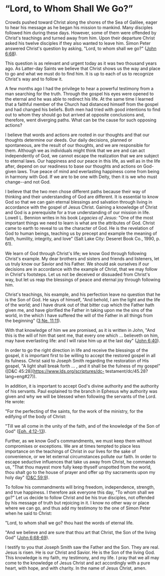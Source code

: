 # “Lord, to Whom Shall We Go?”

Crowds pushed toward Christ along the shores of the Sea of Galilee, eager to
hear his message as he began his mission to mankind. Many disciples followed
him during these days. However, some of them were offended by Christ's
teachings and turned away from him. Upon their departure Christ asked his
twelve disciples if they also wanted to leave him. Simon Peter answered
Christ's question by asking, "Lord, to whom shall we go?" ([John
6:68](https://www.lds.org/scriptures/nt/john/6.68?lang=eng#67)).

This question is as relevant and urgent today as it was two thousand years
ago. As Latter-day Saints we believe that Christ shows us the way and place to
go and what we must do to find him. It is up to each of us to recognize
Christ's way and to follow it.

A few months ago I had the privilege to hear a powerful testimony from a man
searching for the truth. Through the gospel his eyes were opened to the
eternal and he was able to redirect his life. At the same time I learned that
a faithful member of the Church had distanced himself from the gospel and had
changed his beliefs. Both men had tried with good intentions to find out to
whom they should go but arrived at opposite conclusions and, therefore, went
diverging paths. What can be the cause for such opposing actions?

I believe that words and actions are rooted in our thoughts and that our
thoughts determine our deeds. Our daily decisions, planned or spontaneous, are
the result of our thoughts, and we are responsible for them. Although we as
individuals might think that we are and can act independently of God, we
cannot escape the realization that we are subject to eternal laws. Our
happiness and our peace in this life, as well as in the life after, depend on
our readiness to base our thoughts and actions on God-given laws. True peace
of mind and everlasting happiness come from being in harmony with God. If we
are to be one with Deity, then it is we who must change--and not God.

I believe that the two men chose different paths because their way of thinking
and their understanding of God are different. It is essential to know God so
that we can gain eternal blessings and salvation through living in accordance
with the gospel of Jesus Christ. Gaining a knowledge of Christ and God is a
prerequisite for a true understanding of our mission in life. Lowell L.
Bennion writes in his book _Legacies of Jesus:_ "One of the most important
things we need to learn is what are the attributes of God. Christ came to
earth to reveal to us the character of God. He is the revelation of God to
human beings, teaching us by precept and example the meaning of faith,
humility, integrity, and love" (Salt Lake City: Deseret Book Co., 1990, p.
61).

We learn of God through Christ's life; we know God through following Christ's
example. My dear brothers and sisters and friends and listeners, let us truly
know our Savior and his Father. We should ask ourselves if our decisions are
in accordance with the example of Christ, that we may follow in Christ's
footsteps. Let us not be deceived or dissuaded from Christ's way, but let us
reap the blessings of peace and eternal joy through following him.

Christ's teachings, his example, and his perfection leave no question that he
is the Son of God. He says of himself, "And behold, I am the light and the
life of the world; and I have drunk out of that bitter cup which the Father
hath given me, and have glorified the Father in taking upon me the sins of the
world, in the which I have suffered the will of the Father in all things from
the beginning" ([3 Ne.
11:11](https://www.lds.org/scriptures/bofm/3-ne/11.11?lang=eng#10)).

With that knowledge of him we are promised, as it is written in John, "And
this is the will of him that sent me, that every one which ... believeth on him,
may have everlasting life: and I will raise him up at the last day" ([John
6:40](https://www.lds.org/scriptures/nt/john/6.40?lang=eng#39)).

In order to go the right direction in life and receive the blessings of the
gospel, it is important first to be willing to accept the restored gospel in
all its fulness. Christ said to Joseph Smith regarding the restoration of His
gospel, "A light shall break forth ... , and it shall be the fulness of my
gospel" ([D&amp;C 45:28](https://www.lds.org/scriptures/dc-
testament/dc/45.28?lang=eng#27)).

In addition, it is important to accept God's divine authority and the
authority of his servants. Paul explained to the branch in Ephesus why
authority was given and why we will be blessed when following the servants of
the Lord. He wrote:

"For the perfecting of the saints, for the work of the ministry, for the
edifying of the body of Christ:

"Till we all come in the unity of the faith, and of the knowledge of the Son
of God" ([Eph.
4:12-13](https://www.lds.org/scriptures/nt/eph/4.12-13?lang=eng#11)).

Further, as we know God's commandments, we must keep them without compromises
or exceptions. We are at times tempted to place less importance on the
teachings of Christ in our lives for the sake of convenience, or we let
external circumstances pollute our faith. In order to escape seductive
influences that take us away from Christ, he commands us, "That thou mayest
more fully keep thyself unspotted from the world, thou shalt go to the house
of prayer and offer up thy sacraments upon my holy day" ([D&amp;C
59:9](https://www.lds.org/scriptures/dc-testament/dc/59.9?lang=eng#8)).

To follow his commandments will bring freedom, independence, strength, and
true happiness. I therefore ask everyone this day, "To whom shall we go?" Let
us decide to follow Christ and be his true disciples, not offended by his
message of truth but rejoicing in it. I know no other way or place where we
can go, and thus add my testimony to the one of Simon Peter when he said to
Christ:

"Lord, to whom shall we go? thou hast the words of eternal life.

"And we believe and are sure that thou art that Christ, the Son of the living
God" ([John
6:68-69](https://www.lds.org/scriptures/nt/john/6.68-69?lang=eng#67)).

I testify to you that Joseph Smith saw the Father and the Son. They are real.
Jesus is risen. He is our Christ and Savior. He is the Son of the living God.
This knowledge is my faith, my testimony, and my life. I pray that we all may
come to the knowledge of Jesus Christ and act accordingly with a pure heart,
with hope, and with charity. In the name of Jesus Christ, amen.

